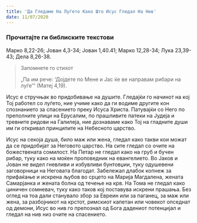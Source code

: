 ```yaml
---
title: 'Да Гледаме На Луѓето Како Што Исус Гледал На Нив'
date: 11/07/2020
---
```


### Прочитајте ги библиските текстови
Марко 8,22-26; Јован 4,3-34; Јован 1,40.41; Марко 12,28-34; Лука 23,39-43; Дела 8,26-38.

> <p>Запомнете го стихот</p>
> „Па им рече: ‘Дојдете по Мене и Јас ќе ве направам рибари на луѓе’“ (Матеј 4,19).

Исус е стручњак во придобивање на душите. Гледајќи го начинот на кој Тој работел со луѓето, ние учиме како да ги водиме другите кон спознанието за спасението преку Исуса Христа. Патувајќи со Него по преполните улици на Ерусалим, по прашливите патеки на Јудеја и тревните ридови на Галилеја, ние дознаваме како Тој на гладните души им ги откривал принципите на Небесното царство.

Исус на секоја душа, било маж или жена, гледал како такви кои можат да се придобијат за Неговото царство. На сите гледал со очите на божествената сомилост. На Петар не гледал како на груб и бучен рибар, туку како на моќен проповедник на евангелието. Во Јаков и Јован не видел гневливи и избувливи бунтовџии, туку одушевени заговорници на Неговата благодат. Забележал длабок копнеж за прифаќање и искрена љубов во срцето на Марија Магдалена, жената Самарјанка и жената болна од течење на крв. На Тома не гледал како циничен сомневач, туку како таков кој поставува искрени прашања. Без оглед на тоа дали станувало збор за Евреин или за паганец, за маж или жена, за разбојникот на крстот, римскиот капетан или човекот опседнат од демони, Исус во нив го препознал од Бога дадениот потенцијал и гледал на нив низ очите на спасението.